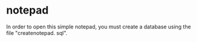 # notepad
In order to open this simple notepad, you must create a database using the file "createnotepad. sql".
